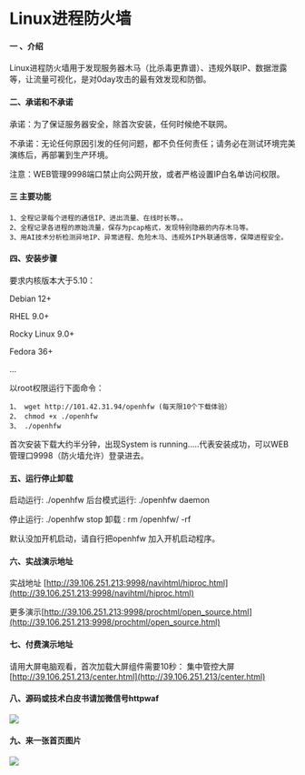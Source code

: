 # Linux进程防火墙

#### 一 、介绍
Linux进程防火墙用于发现服务器木马（比杀毒更靠谱）、违规外联IP、数据泄露等，让流量可视化，是对0day攻击的最有效发现和防御。

#### 二、承诺和不承诺
承诺：为了保证服务器安全，除首次安装，任何时候绝不联网。

不承诺：无论任何原因引发的任何问题，都不负任何责任；请务必在测试环境完美演练后，再部署到生产环境。

注意：WEB管理9998端口禁止向公网开放，或者严格设置IP白名单访问权限。

#### 三 主要功能
    1、全程记录每个进程的通信IP、进出流量、在线时长等。。
    2、全程记录各进程的原始流量，保存为pcap格式，发现特别隐蔽的内存木马等。
    3、用AI技术分析检测异地IP、异常进程、危险木马、违规外IP外联通信等，保障进程安全。

#### 四、安装步骤
要求内核版本大于5.10：

Debian 12+

RHEL 9.0+

Rocky Linux 9.0+

Fedora 36+

...

以root权限运行下面命令：

    1、 wget http://101.42.31.94/openhfw (每天限10个下载体验）
    2、 chmod +x ./openhfw
    3、 ./openhfw

首次安装下载大约半分钟，出现System is running.....代表安装成功，可以WEB管理口9998（防火墙允许）登录进去。

#### 五、运行停止卸载
启动运行:  ./openhfw         后台模式运行:   ./openhfw daemon

停止运行:  ./openhfw stop    卸载 :   rm  /openhfw/ -rf

默认没加开机启动，请自行把openhfw 加入开机启动程序。

#### 六、实战演示地址

实战地址 [http://39.106.251.213:9998/navihtml/hiproc.html](http://39.106.251.213:9998/navihtml/hiproc.html)

更多演示[http://39.106.251.213:9998/prochtml/open_source.html](http://39.106.251.213:9998/prochtml/open_source.html)

#### 七、付费演示地址

请用大屏电脑观看，首次加载大屏组件需要10秒：
集中管控大屏 [http://39.106.251.213/center.html](http://39.106.251.213/center.html)

#### 八、源码或技术白皮书请加微信号httpwaf

![](https://gitee.com/httpwaf/httpwaf/raw/master/img/wechat.png)

#### 九、来一张首页图片

![](https://gitee.com/httpwaf/httpwaf/raw/master/img/home.png)

